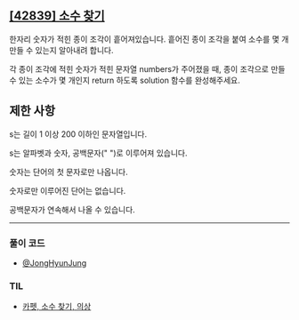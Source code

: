 ## [[42839] 소수 찾기](https://school.programmers.co.kr/learn/courses/30/lessons/42839)

한자리 숫자가 적힌 종이 조각이 흩어져있습니다. 흩어진 종이 조각을 붙여 소수를 몇 개 만들 수 있는지 알아내려 합니다.

각 종이 조각에 적힌 숫자가 적힌 문자열 numbers가 주어졌을 때, 종이 조각으로 만들 수 있는 소수가 몇 개인지 return 하도록 solution 함수를 완성해주세요.

## 제한 사항

s는 길이 1 이상 200 이하인 문자열입니다.

s는 알파벳과 숫자, 공백문자(" ")로 이루어져 있습니다.   

숫자는 단어의 첫 문자로만 나옵니다. 

숫자로만 이루어진 단어는 없습니다.   

공백문자가 연속해서 나올 수 있습니다.

***

### 풀이 코드

- [@JongHyunJung](https://github.com/viaunixue/algorithm-study/blob/main/programmers/level-2/42839/jjh.py)

### TIL

* [카펫, 소수 찾기, 의상](https://almond0115.tistory.com/entry/programmers-카펫-의상)